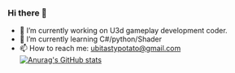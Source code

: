 ### Hi there 👋

<!--
**Null-Bot9875/Null-Bot9875** is a ✨ _special_ ✨ repository because its `README.md` (this file) appears on your GitHub profile.

Here are some ideas to get you started:

- 🔭 I’m currently working on U3d gameplay development coder.
- 🌱 I’m currently learning C#/python
- 👯 I’m looking to collaborate on ...
- 🤔 I’m looking for help with ...
- 💬 Ask me about ...
- 📫 How to reach me: ubitastypotato@gmail.com
- 😄 Pronouns: ...
- ⚡ Fun fact: ...
-->

- 🔭 I’m currently working on U3d gameplay development coder.  
- 🌱 I’m currently learning C#/python/Shader  
- 📫 How to reach me: ubitastypotato@gmail.com  
[![Anurag's GitHub stats](https://github-readme-stats.vercel.app/api?username=Null-Bot9875)](https://github.com/anuraghazra/github-readme-stats)
